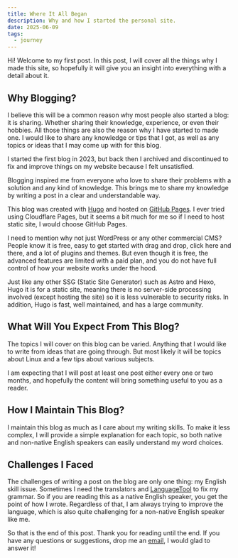 ```yaml
---
title: Where It All Began
description: Why and how I started the personal site.
date: 2025-06-09
tags:
  - journey
---
```


Hi! Welcome to my first post. In this post, I will cover all the things why I
made this site, so hopefully it will give you an insight into everything
with a detail about it.

## Why Blogging?

I believe this will be a common reason why most people also started a blog: it is
sharing. Whether sharing their knowledge, experience, or even their hobbies. All
those things are also the reason why I have started to made one. I would like to
share any knowledge or tips that I got, as well as any topics or ideas that I
may come up with for this blog.

I started the first blog in 2023, but back then I archived and discontinued to
fix and improve things on my website because I felt unsatisfied.

Blogging inspired me from everyone who love to share their problems with a
solution and any kind of knowledge. This brings me to share my knowledge by
writing a post in a clear and understandable way.

This blog was created with [Hugo](https://gohugo.io/) and hosted on
[GitHub Pages](https://pages.github.com/). I ever tried using Cloudflare Pages,
but it seems a bit much for me so if I need to host static site, I would choose
GitHub Pages.

I need to mention why not just WordPress or any other commercial CMS?
People know it is free, easy to get started with drag and drop, click here and
there, and a lot of plugins and themes. But even though it is free, the advanced
features are limited with a paid plan, and you do not have full control of how
your website works under the hood.

Just like any other SSG (Static Site Generator) such as Astro and Hexo, Hugo
it is for a static site, meaning there is no server-side processing involved
(except hosting the site) so it is less vulnerable to security risks. In
addition, Hugo is fast, well maintained, and has a large community.

## What Will You Expect From This Blog?

The topics I will cover on this blog can be varied. Anything that I would like
to write from ideas that are going through. But most likely it will be topics about
Linux and a few tips about various subjects.

I am expecting that I will post at least one post either every one or two months,
and hopefully the content will bring something useful to you as a reader.

## How I Maintain This Blog?

I maintain this blog as much as I care about my writing skills. To make it less
complex, I will provide a simple explanation for each topic, so
both native and non-native English speakers can easily understand my word choices.

## Challenges I Faced

The challenges of writing a post on the blog are only one thing: my English
skill issue. Sometimes I need the translators and [LanguageTool](https://languagetool.org/)
to fix my grammar. So if you are reading this as a native English speaker, you
get the point of how I wrote. Regardless of that, I am always trying
to improve the language, which is also quite challenging for a non-native
English speaker like me.

So that is the end of this post. Thank you for reading until the end. If you have
any questions or suggestions, drop me an [email](mailto:wwiyoko@protonmail.com),
I would glad to answer it!
